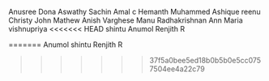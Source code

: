Anusree
Dona
Aswathy
Sachin 
Amal c
Hemanth
Muhammed Ashique
reenu
Christy John Mathew
Anish Varghese
Manu Radhakrishnan
Ann Maria
vishnupriya
<<<<<<< HEAD
shintu
Anumol
Renjith R

=======
Anumol
shintu
Renjith R
>>>>>>> 37f5a0bee5ed18b0b5b0e5cc0757504ee4a22c79
